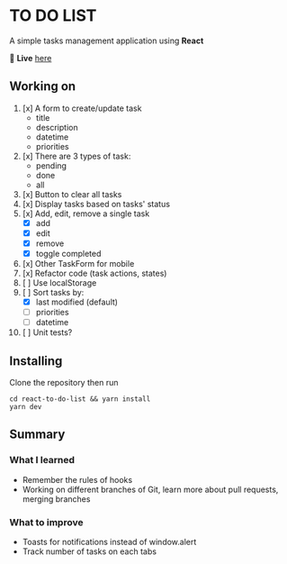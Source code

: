 # TO DO LIST

A simple tasks management application using **React**

🔗 **Live** [here](https://todolist-phuc1nguyen.netlify.app/)

## Working on

1. [x] A form to create/update task
    * title
    * description
    * datetime
    * priorities
2. [x] There are 3 types of task:
    * pending
    * done
    * all
3. [x] Button to clear all tasks
4. [x] Display tasks based on tasks' status
5. [x] Add, edit, remove a single task
    * [x] add
    * [x] edit
    * [x] remove
    * [x] toggle completed
6. [x] Other TaskForm for mobile
7. [x] Refactor code (task actions, states)
8. [ ] Use localStorage
9. [ ] Sort tasks by:
    * [x] last modified (default)
    * [ ] priorities
    * [ ] datetime
10. [ ] Unit tests?

## Installing

Clone the repository then run

```
cd react-to-do-list && yarn install
yarn dev
```

## Summary

### What I learned

* Remember the rules of hooks
* Working on different branches of Git, learn more about pull requests, merging branches

### What to improve

* Toasts for notifications instead of window.alert
* Track number of tasks on each tabs